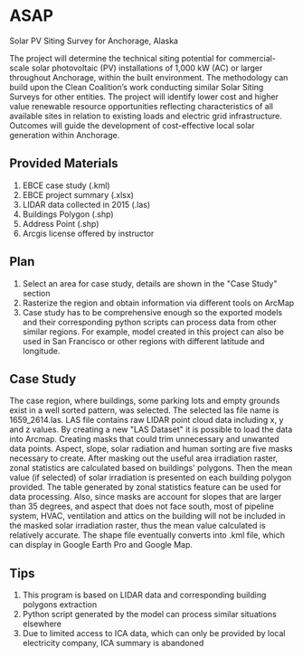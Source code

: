 # ASAP
Solar PV Siting Survey for Anchorage, Alaska

The project will determine the technical siting potential for commercial-scale solar photovoltaic (PV) installations of
1,000 kW (AC) or larger throughout Anchorage, within the built environment. The methodology can build upon the Clean
Coalition’s work conducting similar Solar Siting Surveys for other entities. The project will identify lower cost and
higher value renewable resource opportunities reflecting characteristics of all available sites in relation to existing
loads and electric grid infrastructure. Outcomes will guide the development of cost-effective local solar generation
within Anchorage.

## Provided Materials
1. EBCE case study (.kml)
2. EBCE project summary (.xlsx)
3. LIDAR data collected in 2015 (.las)
4. Buildings Polygon (.shp)
5. Address Point (.shp)
6. Arcgis license offered by instructor

## Plan
1. Select an area for case study, details are shown in the "Case Study" section
2. Rasterize the region and obtain information via different tools on ArcMap
3. Case study has to be comprehensive enough so the exported models and their corresponding python scripts can process
data from other similar regions. For example, model created in this project can also be used in San Francisco or other
regions with different latitude and longitude.

## Case Study
The case region, where buildings, some parking lots and empty grounds exist in a well sorted pattern, was selected.
The selected las file name is 1659_2614.las. LAS file contains raw LIDAR point cloud data including x, y and z values.
By creating a new "LAS Dataset" it is possible to load the data into Arcmap. Creating masks that could trim unnecessary
and unwanted data points. Aspect, slope, solar radiation and human sorting are five masks necessary to create. After
masking out the useful area irradiation raster, zonal statistics are calculated based on buildings' polygons. Then the
mean value (if selected) of solar irradiation is presented on each building polygon provided. The table generated by
zonal statistics feature can be used for data processing. Also, since masks are account for slopes that are larger than
35 degrees, and aspect that does not face south, most of pipeline system, HVAC, ventilation and attics on the building
will not be included in the masked solar irradiation raster, thus the mean value calculated is relatively accurate. The
shape file eventually converts into .kml file, which can display in Google Earth Pro and Google Map.

## Tips
1. This program is based on LIDAR data and corresponding building polygons extraction 
2. Python script generated by the model can process similar situations elsewhere
3. Due to limited access to ICA data, which can only be provided by local electricity company, ICA summary is abandoned

